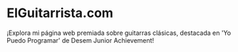 # ElGuitarrista.com
¡Explora mi página web premiada sobre guitarras clásicas, destacada en 'Yo Puedo Programar' de Desem Junior Achievement!
